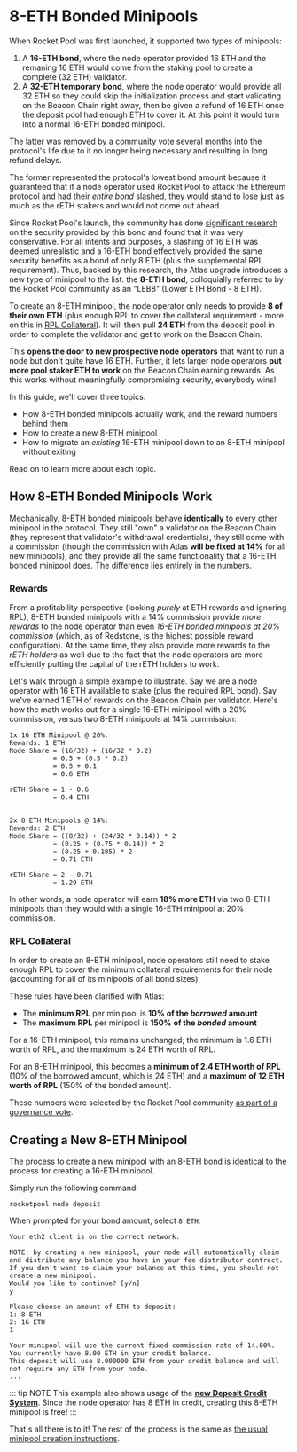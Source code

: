 # 8-ETH Bonded Minipools

When Rocket Pool was first launched, it supported two types of minipools:
1. A **16-ETH bond**, where the node operator provided 16 ETH and the remaning 16 ETH would come from the staking pool to create a complete (32 ETH) validator.
2. A **32-ETH temporary bond**, where the node operator would provide all 32 ETH so they could skip the initialization process and start validating on the Beacon Chain right away, then be given a refund of 16 ETH once the deposit pool had enough ETH to cover it. At this point it would turn into a normal 16-ETH bonded minipool.

The latter was removed by a community vote several months into the protocol's life due to it no longer being necessary and resulting in long refund delays.

The former represented the protocol's lowest bond amount because it guaranteed that if a node operator used Rocket Pool to attack the Ethereum protocol and had their *entire bond* slashed, they would stand to lose just as much as the rETH stakers and would not come out ahead.

Since Rocket Pool's launch, the community has done [significant research](https://dao.rocketpool.net/t/leb8-discussion-thread/899) on the security provided by this bond and found that it was very conservative.
For all intents and purposes, a slashing of 16 ETH was deemed unrealistic and a 16-ETH bond effectively provided the same security benefits as a bond of only 8 ETH (plus the supplemental RPL requirement).
Thus, backed by this research, the Atlas upgrade introduces a new type of minipool to the list: the **8-ETH bond**, colloquially referred to by the Rocket Pool community as an "LEB8" (Lower ETH Bond - 8 ETH).

To create an 8-ETH minipool, the node operator only needs to provide **8 of their own ETH** (plus enough RPL to cover the collateral requirement - more on this in [RPL Collateral](#rpl-collateral)).
It will then pull **24 ETH** from the deposit pool in order to complete the validator and get to work on the Beacon Chain.

This **opens the door to new prospective node operators** that want to run a node but don't quite have 16 ETH.
Further, it lets larger node operators **put more pool staker ETH to work** on the Beacon Chain earning rewards.
As this works without meaningfully compromising security, everybody wins!

In this guide, we'll cover three topics:
- How 8-ETH bonded minipools actually work, and the reward numbers behind them
- How to create a new 8-ETH minipool
- How to migrate an *existing* 16-ETH minipool down to an 8-ETH minipool without exiting

Read on to learn more about each topic.


## How 8-ETH Bonded Minipools Work

Mechanically, 8-ETH bonded minipools behave **identically** to every other minipool in the protocol.
They still "own" a validator on the Beacon Chain (they represent that validator's withdrawal credentials), they still come with a commission (though the commission with Atlas **will be fixed at 14%** for all new minipools), and they provide all the same functionality that a 16-ETH bonded minipool does.
The difference lies entirely in the numbers.


### Rewards

From a profitability perspective (looking *purely* at ETH rewards and ignoring RPL), 8-ETH bonded minipools with a 14% commission provide *more rewards* to the node operator than even *16-ETH bonded minipools at 20% commission* (which, as of Redstone, is the highest possible reward configuration).
At the same time, they also provide more rewards to the *rETH holders* as well due to the fact that the node operators are more efficiently putting the capital of the rETH holders to work.

Let's walk through a simple example to illustrate.
Say we are a node operator with 16 ETH available to stake (plus the required RPL bond).
Say we've earned 1 ETH of rewards on the Beacon Chain per validator.
Here's how the math works out for a single 16-ETH minipool with a 20% commission, versus two 8-ETH minipools at 14% commission:

```
1x 16 ETH Minipool @ 20%:
Rewards: 1 ETH
Node Share = (16/32) + (16/32 * 0.2)
           = 0.5 + (0.5 * 0.2)
           = 0.5 + 0.1
           = 0.6 ETH

rETH Share = 1 - 0.6
           = 0.4 ETH


2x 8 ETH Minipools @ 14%:
Rewards: 2 ETH
Node Share = ((8/32) + (24/32 * 0.14)) * 2
           = (0.25 + (0.75 * 0.14)) * 2
           = (0.25 + 0.105) * 2
           = 0.71 ETH

rETH Share = 2 - 0.71
           = 1.29 ETH
```

In other words, a node operator will earn **18% more ETH** via two 8-ETH minipools than they would with a single 16-ETH minipool at 20% commission.


### RPL Collateral

In order to create an 8-ETH minipool, node operators still need to stake enough RPL to cover the minimum collateral requirements for their node (accounting for all of its minipools of all bond sizes).

These rules have been clarified with Atlas:
- The **minimum RPL** per minipool is **10% of the *borrowed* amount**
- The **maximum RPL** per minipool is **150% of the *bonded* amount**

For a 16-ETH minipool, this remains unchanged; the minimum is 1.6 ETH worth of RPL, and the maximum is 24 ETH worth of RPL.

For an 8-ETH minipool, this becomes a **minimum of 2.4 ETH worth of RPL** (10% of the borrowed amount, which is 24 ETH) and a **maximum of 12 ETH worth of RPL** (150% of the bonded amount).

These numbers were selected by the Rocket Pool community [as part of a governance vote](https://vote.rocketpool.net/#/proposal/0x7426469ae1f7c6de482ab4c2929c3e29054991601c95f24f4f4056d424f9f671).


## Creating a New 8-ETH Minipool

The process to create a new minipool with an 8-ETH bond is identical to the process for creating a 16-ETH minipool.

Simply run the following command:

```
rocketpool node deposit
```

When prompted for your bond amount, select `8 ETH`:

```
Your eth2 client is on the correct network.

NOTE: by creating a new minipool, your node will automatically claim and distribute any balance you have in your fee distributor contract. If you don't want to claim your balance at this time, you should not create a new minipool.
Would you like to continue? [y/n]
y

Please choose an amount of ETH to deposit:
1: 8 ETH
2: 16 ETH
1

Your minipool will use the current fixed commission rate of 14.00%.
You currently have 8.00 ETH in your credit balance.
This deposit will use 8.000000 ETH from your credit balance and will not require any ETH from your node.
...
```

::: tip NOTE
This example also shows usage of the [**new Deposit Credit System**](./credit.md).
Since the node operator has 8 ETH in credit, creating this 8-ETH minipool is free!
:::


That's all there is to it!
The rest of the process is the same as [the usual minipool creation instructions](../node/create-validator.md).
